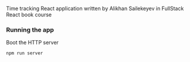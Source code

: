 Time tracking React application written by Alikhan Sailekeyev in FullStack React book course
### Running the app
Boot the HTTP server

````
npm run server
````